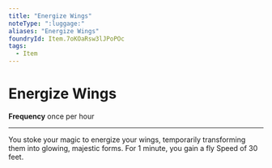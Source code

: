 ```yaml
---
title: "Energize Wings"
noteType: ":luggage:"
aliases: "Energize Wings"
foundryId: Item.7oKOaRsw3lJPoPOc
tags:
  - Item
---
```


# Energize Wings

**Frequency** once per hour

* * *

You stoke your magic to energize your wings, temporarily transforming them into glowing, majestic forms. For 1 minute, you gain a fly Speed of 30 feet.
